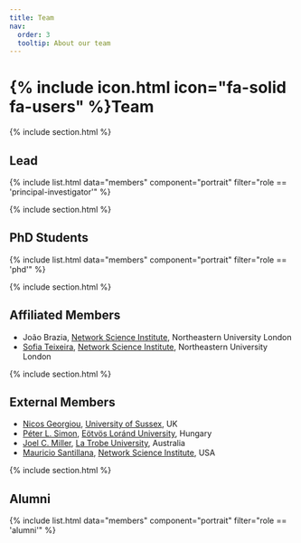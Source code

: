 ```yaml
---
title: Team
nav:
  order: 3
  tooltip: About our team
---
```


# {% include icon.html icon="fa-solid fa-users" %}Team

{% include section.html %}

## Lead

{% include list.html data="members" component="portrait" filter="role == 'principal-investigator'" %}

{% include section.html %}

## PhD Students

{% include list.html data="members" component="portrait" filter="role == 'phd'" %}

{% include section.html %}

## Affiliated Members

- João Brazia, <a href="http://networkscienceinstitute.org">Network Science Institute</a>, Northeastern University London
- <a href='https://andreiasofiateixeira.com/'>Sofia Teixeira</a>, <a href="http://networkscienceinstitute.org">Network Science Institute</a>, Northeastern University London

{% include section.html %}

## External Members

- <a href='https://profiles.sussex.ac.uk/p329373-nicos-georgiou'>Nicos Georgiou</a>, <a href='https://www.sussex.ac.uk/'>University of Sussex</a>, UK
- <a href='https://simonp.web.elte.hu/'>Péter L. Simon</a>, <a href='https://www.elte.hu/'>Eötvös Loránd University</a>, Hungary
- <a href='https://scholars.latrobe.edu.au/jcmiller/'>Joel C. Miller</a>, <a href='https://www.latrobe.edu.au/'>La Trobe University</a>, Australia
- <a href='https://www.mighte.org/'>Mauricio Santillana</a>, <a href="http://networkscienceinstitute.org">Network Science Institute</a>, USA

{% include section.html %}

## Alumni

{% include list.html data="members" component="portrait" filter="role == 'alumni'" %}